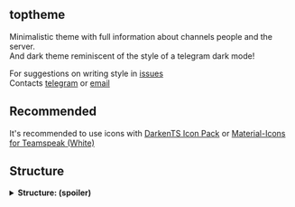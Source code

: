 ## toptheme

Minimalistic theme with full information about channels people and the server.  
And dark theme reminiscent of the style of a telegram dark mode!

For suggestions on writing style in [issues](https://gitlab.com/tophackr/toptheme/issues)  
Contacts [telegram](https://t.me/tophackr) or [email](mailto:tophackr@icloud.com)

## Recommended

It's recommended to use icons with [DarkenTS Icon Pack](https://www.myteamspeak.com/addons/0b57d54d-b46c-433d-8f7e-2eea28470007) or [Material-Icons for Teamspeak (White)](https://www.myteamspeak.com/addons/4f8b0ebf-eb4a-4c37-9c4f-366813ffcf79)

## Structure
<details><summary><b>Structure: (spoiler)</b></summary>
<pre>
├── styles
│   ├── toptheme
│   │   ├── img
│   │   │   ├── arrows
│   │   │   │   ├── branch_closed.svg
│   │   │   │   ├── branch_closed_hover.svg
│   │   │   │   ├── branch_open.svg
│   │   │   │   ├── branch_open_hover.svg
│   │   │   │   ├── down.svg
│   │   │   │   ├── down_disabled.svg
│   │   │   │   ├── header_down.svg
│   │   │   │   ├── header_up.svg
│   │   │   │   ├── left.svg
│   │   │   │   ├── left_disabled.svg
│   │   │   │   ├── right.svg
│   │   │   │   ├── right_disabled.svg
│   │   │   │   ├── up.svg
│   │   │   │   └── up_disabled.svg
│   │   │   ├── controls
│   │   │   │   ├── checkbox_checked.svg
│   │   │   │   ├── checkbox_checked_disabled.svg
│   │   │   │   ├── checkbox_checked_indeterminate.svg
│   │   │   │   ├── checkbox_checked_indeterminate_disabled.svg
│   │   │   │   ├── radiobutton_checked.svg
│   │   │   │   ├── radiobutton_checked_disabled.svg
│   │   │   │   └── separator.svg
│   │   │   ├── other
│   │   │   │   ├── chatlog.svg
│   │   │   │   └── logo.svg
│   │   │   └── plarforms
│   │   │       ├── Android.png
│   │   │       ├── FreeBSD.png
│   │   │       ├── Linux.png
│   │   │       ├── Mac.png
│   │   │       ├── OS X.png
│   │   │       ├── ServerQuary.png
│   │   │       ├── Windows.png
│   │   │       ├── iOS.png
│   │   │       └── macOS.png
│   │   ├── change.log
│   │   ├── channelinfo.tpl
│   │   ├── clientinfo.tpl
│   │   ├── serverinfo.tpl
│   │   ├── tree_tooltip_channel.tpl
│   │   └── tree_tooltip_client.tpl
│   ├── toptheme.qss
│   ├── toptheme_chat.qss
│   ├── toptheme_linux.qss
│   ├── toptheme_mac.qss
│   └── toptheme_vista.qss
├── .gitignore
├── CHANGELOG.md
├── LICENSE
└── README.md
</pre>
</details>
